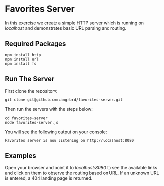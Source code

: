 # Favorites Server

In this exercise we create a simple HTTP server which is running on *localhost* and demonstrates basic URL parsing and routing.

## Required Packages

	npm install http
	npm install url
	npm install fs
	
## Run The Server

First clone the repository:

	git clone git@github.com:angrbrd/favorites-server.git
	
Then run the servers with the steps below:
	
	cd favorites-server
	node favorites-server.js
	
You will see the following output on your console:

	Favorites server is now listening on http://localhost:8080
	
## Examples

Open your browser and point it to *localhost:8080* to see the available links and click on them to observe the routing based on URL. If an unknown URL is entered, a 404 landing page is returned.
